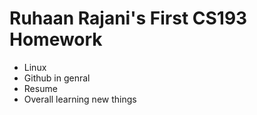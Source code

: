 # Ruhaan Rajani's First CS193 Homework

- Linux
- Github in genral
- Resume
- Overall learning new things

